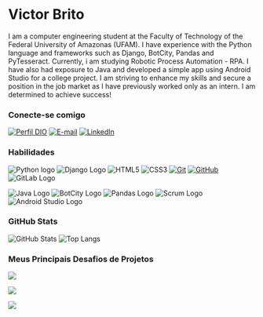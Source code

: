 # Victor Brito
I am a computer engineering student at the Faculty of Technology of the Federal University of Amazonas (UFAM). I have experience with the Python language and frameworks such as Django, BotCity, Pandas and PyTesseract. Currently, i am studying Robotic Process Automation - RPA. I have also had exposure to Java and developed a simple app using Android Studio for a college project. I am striving to enhance my skills and secure a position in the job market as I have previously worked only as an intern. I am determined to achieve success!

### Conecte-se comigo
[![Perfil DIO](https://img.shields.io/badge/-Meu%20Perfil%20na%20DIO-30A3DC?style=for-the-badge)](https://www.dio.me/users/victorlucasbbrito)
[![E-mail](https://img.shields.io/badge/-Email-000?style=for-the-badge&logo=microsoft-outlook&logoColor=E94D5F)](mailto:vlbb@icomp.ufam.edu.br)
[![LinkedIn](https://img.shields.io/badge/-LinkedIn-000?style=for-the-badge&logo=linkedin&logoColor=30A3DC)](https://www.linkedin.com/in/victorbbrito/)


### Habilidades
![Python logo](https://img.shields.io/badge/Python-000?style=for-the-badge&logo=python&logoColor=yellow)
![Django Logo](https://img.shields.io/badge/-Django-000?style=for-the-badge&logo=django&logoColor=white)
![HTML5](https://img.shields.io/badge/HTML-000?style=for-the-badge&logo=html5&logoColor=30A3DC)
![CSS3](https://img.shields.io/badge/CSS3-000?style=for-the-badge&logo=css3&logoColor=E94D5F)
[![Git](https://img.shields.io/badge/Git-000?style=for-the-badge&logo=git&logoColor=E94D5F)](https://git-scm.com/doc) 
[![GitHub](https://img.shields.io/badge/GitHub-000?style=for-the-badge&logo=github&logoColor=30A3DC)](https://docs.github.com/)
![GitLab Logo](https://img.shields.io/badge/GitLab-000?logo=gitlab&style=for-the-badge&logoColor=orange)

![Java Logo](https://img.shields.io/badge/Java-000.svg?style=for-the-badge&logo=java&logoColor=white)
![BotCity Logo](https://img.shields.io/badge/BotCity-000.svg?style=for-the-badge&logo=botcity&logoColor=white)
![Pandas Logo](https://img.shields.io/badge/-Pandas-000?logo=pandas&logoColor=white&style=for-the-badge)
![Scrum Logo](https://img.shields.io/badge/-Scrum-000?logo=scrum&logoColor=white&style=for-the-badge)
![Android Studio Logo](https://img.shields.io/badge/Android%20Studio-000?logo=android-studio&logoColor=white&style=for-the-badge)








### GitHub Stats
![GitHub Stats](https://github-readme-stats.vercel.app/api?username=victorbbrito&theme=transparent&bg_color=000&border_color=30A3DC&show_icons=true&icon_color=30A3DC&title_color=E94D5F&text_color=FFF)
![Top Langs](https://github-readme-stats-git-masterrstaa-rickstaa.vercel.app/api/top-langs/?username=victorbbrito&layout=compact&bg_color=000&border_color=30A3DC&title_color=E94D5F&text_color=FFF)

### Meus Principais Desafios de Projetos
[![](https://github-readme-stats.vercel.app/api/pin/?username=victorbbrito&repo=Sistema-de-inventario&bg_color=000&border_color=30A3DC&show_icons=true&icon_color=30A3DC&title_color=E94D5F&text_color=FFF)](https://github.com/victorbbrito/Sistema-de-inventario)

[![](https://github-readme-stats.vercel.app/api/pin/?username=victorbbrito&repo=PythonImpressionador&bg_color=000&border_color=30A3DC&show_icons=true&icon_color=30A3DC&title_color=E94D5F&text_color=FFF)](https://github.com/victorbbrito/PythonImpressionador)

[![](https://github-readme-stats.vercel.app/api/pin/?username=victorbbrito&repo=AndroidCopaDoMundo&bg_color=000&border_color=30A3DC&show_icons=true&icon_color=30A3DC&title_color=E94D5F&text_color=FFF)](https://github.com/victorbbrito/AndroidCopaDoMundo)

